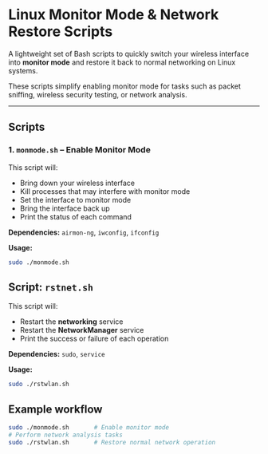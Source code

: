 # Linux Monitor Mode & Network Restore Scripts

A lightweight set of Bash scripts to quickly switch your wireless interface into **monitor mode** and restore it back to normal networking on Linux systems.  

These scripts simplify enabling monitor mode for tasks such as packet sniffing, wireless security testing, or network analysis.

---

## Scripts

### 1. `monmode.sh` – Enable Monitor Mode

This script will:

- Bring down your wireless interface  
- Kill processes that may interfere with monitor mode  
- Set the interface to monitor mode  
- Bring the interface back up  
- Print the status of each command  

**Dependencies:** `airmon-ng`, `iwconfig`, `ifconfig`  

**Usage:**

```bash
sudo ./monmode.sh
```

## Script: `rstnet.sh`

This script will:

- Restart the **networking** service  
- Restart the **NetworkManager** service  
- Print the success or failure of each operation  

**Dependencies:** `sudo`, `service`

**Usage:**

```bash
sudo ./rstwlan.sh
```

## Example workflow

```bash
sudo ./monmode.sh       # Enable monitor mode
# Perform network analysis tasks
sudo ./rstwlan.sh       # Restore normal network operation
```
